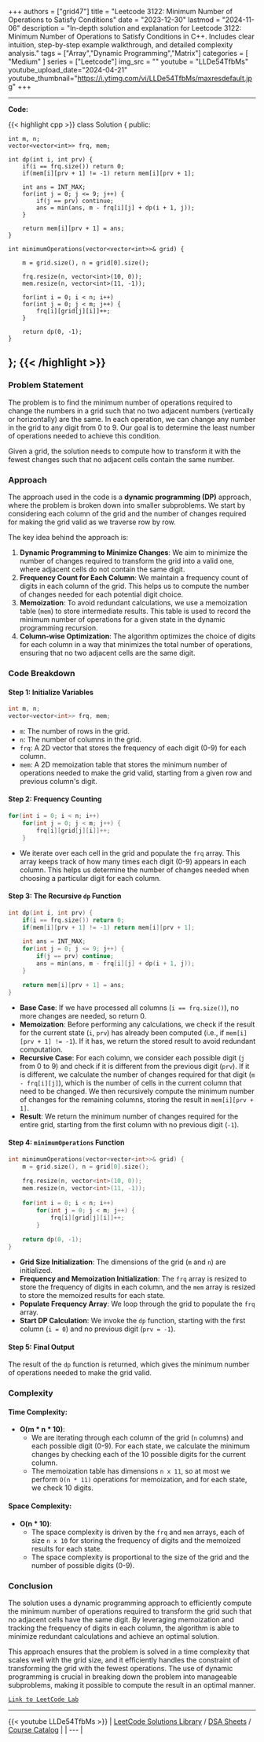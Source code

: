 
+++
authors = ["grid47"]
title = "Leetcode 3122: Minimum Number of Operations to Satisfy Conditions"
date = "2023-12-30"
lastmod = "2024-11-06"
description = "In-depth solution and explanation for Leetcode 3122: Minimum Number of Operations to Satisfy Conditions in C++. Includes clear intuition, step-by-step example walkthrough, and detailed complexity analysis."
tags = ["Array","Dynamic Programming","Matrix"]
categories = [
    "Medium"
]
series = ["Leetcode"]
img_src = ""
youtube = "LLDe54TfbMs"
youtube_upload_date="2024-04-21"
youtube_thumbnail="https://i.ytimg.com/vi/LLDe54TfbMs/maxresdefault.jpg"
+++



---
**Code:**

{{< highlight cpp >}}
class Solution {
public:
    
    int m, n;
    vector<vector<int>> frq, mem;
    
    int dp(int i, int prv) {
        if(i == frq.size()) return 0;
        if(mem[i][prv + 1] != -1) return mem[i][prv + 1];

        int ans = INT_MAX;
        for(int j = 0; j <= 9; j++) {
            if(j == prv) continue;
            ans = min(ans, m - frq[i][j] + dp(i + 1, j));
        }

        return mem[i][prv + 1] = ans;
    }
    
    int minimumOperations(vector<vector<int>>& grid) {
        
        m = grid.size(), n = grid[0].size();
        
        frq.resize(n, vector<int>(10, 0));
        mem.resize(n, vector<int>(11, -1));
        
        for(int i = 0; i < n; i++)
        for(int j = 0; j < m; j++) {
            frq[i][grid[j][i]]++;
        }
        
        return dp(0, -1);
    }
};
{{< /highlight >}}
---

### Problem Statement

The problem is to find the minimum number of operations required to change the numbers in a grid such that no two adjacent numbers (vertically or horizontally) are the same. In each operation, we can change any number in the grid to any digit from 0 to 9. Our goal is to determine the least number of operations needed to achieve this condition.

Given a grid, the solution needs to compute how to transform it with the fewest changes such that no adjacent cells contain the same number.

### Approach

The approach used in the code is a **dynamic programming (DP)** approach, where the problem is broken down into smaller subproblems. We start by considering each column of the grid and the number of changes required for making the grid valid as we traverse row by row.

The key idea behind the approach is:
1. **Dynamic Programming to Minimize Changes**: We aim to minimize the number of changes required to transform the grid into a valid one, where adjacent cells do not contain the same digit.
2. **Frequency Count for Each Column**: We maintain a frequency count of digits in each column of the grid. This helps us to compute the number of changes needed for each potential digit choice.
3. **Memoization**: To avoid redundant calculations, we use a memoization table (`mem`) to store intermediate results. This table is used to record the minimum number of operations for a given state in the dynamic programming recursion.
4. **Column-wise Optimization**: The algorithm optimizes the choice of digits for each column in a way that minimizes the total number of operations, ensuring that no two adjacent cells are the same digit.

### Code Breakdown

#### Step 1: Initialize Variables
```cpp
int m, n;
vector<vector<int>> frq, mem;
```
- `m`: The number of rows in the grid.
- `n`: The number of columns in the grid.
- `frq`: A 2D vector that stores the frequency of each digit (0-9) for each column.
- `mem`: A 2D memoization table that stores the minimum number of operations needed to make the grid valid, starting from a given row and previous column's digit.

#### Step 2: Frequency Counting
```cpp
for(int i = 0; i < n; i++)
    for(int j = 0; j < m; j++) {
        frq[i][grid[j][i]]++;
    }
```
- We iterate over each cell in the grid and populate the `frq` array. This array keeps track of how many times each digit (0-9) appears in each column. This helps us determine the number of changes needed when choosing a particular digit for each column.

#### Step 3: The Recursive `dp` Function
```cpp
int dp(int i, int prv) {
    if(i == frq.size()) return 0;
    if(mem[i][prv + 1] != -1) return mem[i][prv + 1];

    int ans = INT_MAX;
    for(int j = 0; j <= 9; j++) {
        if(j == prv) continue;
        ans = min(ans, m - frq[i][j] + dp(i + 1, j));
    }

    return mem[i][prv + 1] = ans;
}
```
- **Base Case**: If we have processed all columns (`i == frq.size()`), no more changes are needed, so return 0.
- **Memoization**: Before performing any calculations, we check if the result for the current state (`i`, `prv`) has already been computed (i.e., if `mem[i][prv + 1] != -1`). If it has, we return the stored result to avoid redundant computation.
- **Recursive Case**: For each column, we consider each possible digit (`j` from 0 to 9) and check if it is different from the previous digit (`prv`). If it is different, we calculate the number of changes required for that digit (`m - frq[i][j]`), which is the number of cells in the current column that need to be changed. We then recursively compute the minimum number of changes for the remaining columns, storing the result in `mem[i][prv + 1]`.
- **Result**: We return the minimum number of changes required for the entire grid, starting from the first column with no previous digit (`-1`).

#### Step 4: `minimumOperations` Function
```cpp
int minimumOperations(vector<vector<int>>& grid) {
    m = grid.size(), n = grid[0].size();
    
    frq.resize(n, vector<int>(10, 0));
    mem.resize(n, vector<int>(11, -1));
    
    for(int i = 0; i < n; i++)
        for(int j = 0; j < m; j++) {
            frq[i][grid[j][i]]++;
        }
    
    return dp(0, -1);
}
```
- **Grid Size Initialization**: The dimensions of the grid (`m` and `n`) are initialized.
- **Frequency and Memoization Initialization**: The `frq` array is resized to store the frequency of digits in each column, and the `mem` array is resized to store the memoized results for each state.
- **Populate Frequency Array**: We loop through the grid to populate the `frq` array.
- **Start DP Calculation**: We invoke the `dp` function, starting with the first column (`i = 0`) and no previous digit (`prv = -1`).

#### Step 5: Final Output
The result of the `dp` function is returned, which gives the minimum number of operations needed to make the grid valid.

### Complexity

#### Time Complexity:
- **O(m * n * 10)**: 
  - We are iterating through each column of the grid (`n` columns) and each possible digit (0-9). For each state, we calculate the minimum changes by checking each of the 10 possible digits for the current column.
  - The memoization table has dimensions `n x 11`, so at most we perform `O(n * 11)` operations for memoization, and for each state, we check 10 digits.

#### Space Complexity:
- **O(n * 10)**: 
  - The space complexity is driven by the `frq` and `mem` arrays, each of size `n x 10` for storing the frequency of digits and the memoized results for each state.
  - The space complexity is proportional to the size of the grid and the number of possible digits (0-9).

### Conclusion

The solution uses a dynamic programming approach to efficiently compute the minimum number of operations required to transform the grid such that no adjacent cells have the same digit. By leveraging memoization and tracking the frequency of digits in each column, the algorithm is able to minimize redundant calculations and achieve an optimal solution.

This approach ensures that the problem is solved in a time complexity that scales well with the grid size, and it efficiently handles the constraint of transforming the grid with the fewest operations. The use of dynamic programming is crucial in breaking down the problem into manageable subproblems, making it possible to compute the result in an optimal manner.

[`Link to LeetCode Lab`](https://leetcode.com/problems/minimum-number-of-operations-to-satisfy-conditions/description/)

---
{{< youtube LLDe54TfbMs >}}
| [LeetCode Solutions Library](https://grid47.xyz/leetcode/) / [DSA Sheets](https://grid47.xyz/sheets/) / [Course Catalog](https://grid47.xyz/courses/) |
| --- |
